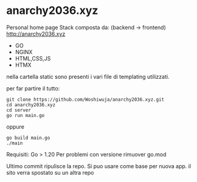 # anarchy2036.xyz
Personal home page
Stack composta da: (backend -> frontend)
http://anarchy2036.xyz
- GO
- NGINX
- HTML,CSS,JS
- HTMX

nella cartella static sono presenti i vari file di templating utilizzati.

per far partire il tutto:
```
git clone https://github.com/Woshiwuja/anarchy2036.xyz.git
cd anarchy2036.xyz
cd server
go run main.go
```
oppure
```
go build main.go
./main
```
Requisiti:
Go > 1.20
Per problemi con versione rimuover go.mod


Ultimo commit ripulisce la repo. 
Si puo usare come base per nuova app. il sito verra spostato su un altra repo
